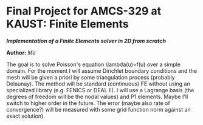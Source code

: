 Final Project for AMCS-329 at KAUST: Finite Elements
====================================================

***Implementation of a Finite Elements solver in 2D from scratch***

**Author:** *Me*

The goal is to solve Poisson's equation \lambda(u)=f(u) over a simple domain.
For the moment I will assume Dirichlet boundary conditions and the mesh will
be given a priori by some triangulation process (probably Delaunay).
The method will be standard (continuous) FE without using an specialized
library (e.g. FENICS or DEAL II). 
I will use a Lagrange basis (the degrees of freedom will be the nodal values)
and P1 elements. Maybe I'll switch to higher order in the future.
The error (maybe also rate of convergence?) will be measured with some grid 
function norm against an exact solution).
